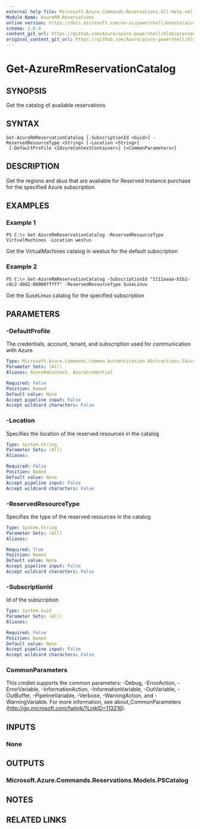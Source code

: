```yaml
---
external help file: Microsoft.Azure.Commands.Reservations.dll-Help.xml
Module Name: AzureRM.Reservations
online version: https://docs.microsoft.com/en-us/powershell/module/azurerm.reservations/get-azurermreservationcatalog
schema: 2.0.0
content_git_url: https://github.com/Azure/azure-powershell/blob/preview/src/ResourceManager/Reservations/Commands.Reservations/help/Get-AzureRmReservationCatalog.md
original_content_git_url: https://github.com/Azure/azure-powershell/blob/preview/src/ResourceManager/Reservations/Commands.Reservations/help/Get-AzureRmReservationCatalog.md
---
```


# Get-AzureRmReservationCatalog

## SYNOPSIS
Get the catalog of available reservations

## SYNTAX

```
Get-AzureRmReservationCatalog [-SubscriptionId <Guid>] -ReservedResourceType <String> [-Location <String>]
 [-DefaultProfile <IAzureContextContainer>] [<CommonParameters>]
```

## DESCRIPTION
Get the regions and skus that are available for Reserved Instance purchase for the specified Azure subscription.

## EXAMPLES

### Example 1
```
PS C:\> Get-AzureRmReservationCatalog -ReservedResourceType VirtualMachines -Location westus
```

Get the VirtualMachines catalog in westus for the default subscription

### Example 2
```
PS C:\> Get-AzureRmReservationCatalog -SubscriptionId "1111aaaa-b1b2-c0c2-d0d2-00000fffff" -ReservedResourceType SuseLinux
```

Get the SuseLinux catalog for the specified subscription

## PARAMETERS

### -DefaultProfile
The credentials, account, tenant, and subscription used for communication with Azure.

```yaml
Type: Microsoft.Azure.Commands.Common.Authentication.Abstractions.IAzureContextContainer
Parameter Sets: (All)
Aliases: AzureRmContext, AzureCredential

Required: False
Position: Named
Default value: None
Accept pipeline input: False
Accept wildcard characters: False
```

### -Location
Specifies the location of the reserved resources in the catalog

```yaml
Type: System.String
Parameter Sets: (All)
Aliases:

Required: False
Position: Named
Default value: None
Accept pipeline input: False
Accept wildcard characters: False
```

### -ReservedResourceType
Specifies the type of the reserved resources in the catalog

```yaml
Type: System.String
Parameter Sets: (All)
Aliases:

Required: True
Position: Named
Default value: None
Accept pipeline input: False
Accept wildcard characters: False
```

### -SubscriptionId
Id of the subscription

```yaml
Type: System.Guid
Parameter Sets: (All)
Aliases:

Required: False
Position: Named
Default value: None
Accept pipeline input: False
Accept wildcard characters: False
```

### CommonParameters
This cmdlet supports the common parameters: -Debug, -ErrorAction, -ErrorVariable, -InformationAction, -InformationVariable, -OutVariable, -OutBuffer, -PipelineVariable, -Verbose, -WarningAction, and -WarningVariable. For more information, see about_CommonParameters (http://go.microsoft.com/fwlink/?LinkID=113216).

## INPUTS

### None

## OUTPUTS

### Microsoft.Azure.Commands.Reservations.Models.PSCatalog

## NOTES

## RELATED LINKS
